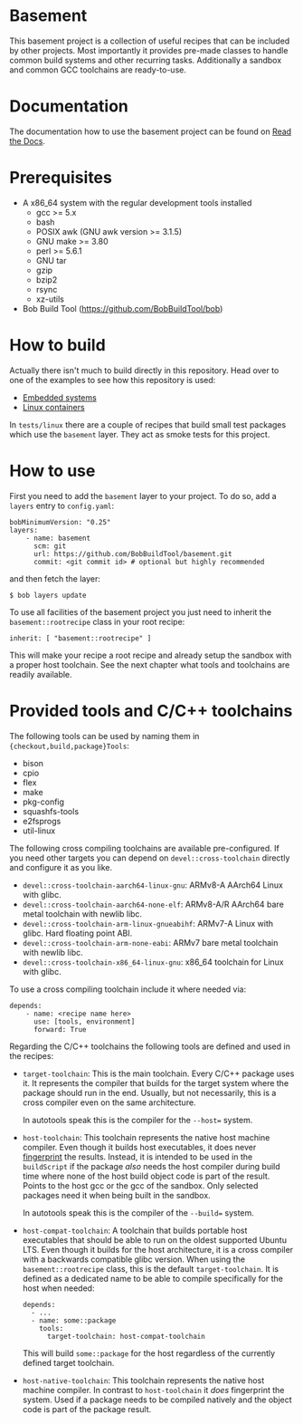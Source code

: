 # Basement

This basement project is a collection of useful recipes that can be included by
other projects. Most importantly it provides pre-made classes to handle common
build systems and other recurring tasks. Additionally a sandbox and common GCC
toolchains are ready-to-use.

# Documentation

The documentation how to use the basement project can be found on [Read the
Docs](https://bob-build-tool.readthedocs.io/projects/basement/en/latest/index.html).

# Prerequisites

* A x86\_64 system with the regular development tools installed
  * gcc >= 5.x
  * bash
  * POSIX awk (GNU awk version >= 3.1.5)
  * GNU make >= 3.80
  * perl >= 5.6.1
  * GNU tar
  * gzip
  * bzip2
  * rsync
  * xz-utils
* Bob Build Tool (https://github.com/BobBuildTool/bob)

# How to build

Actually there isn't much to build directly in this repository. Head over
to one of the examples to see how this repository is used:

 * [Embedded systems](https://github.com/BobBuildTool/bob-example-embedded)
 * [Linux containers](https://github.com/BobBuildTool/bob-example-containers)

In `tests/linux` there are a couple of recipes that build small test packages
which use the `basement` layer. They act as smoke tests for this project.

# How to use

First you need to add the `basement` layer to your project. To do so, add a
`layers` entry to `config.yaml`:

    bobMinimumVersion: "0.25"
    layers:
        - name: basement
          scm: git
          url: https://github.com/BobBuildTool/basement.git
          commit: <git commit id> # optional but highly recommended

and then fetch the layer:

    $ bob layers update

To use all facilities of the basement project you just need to inherit the `basement::rootrecipe`
class in your root recipe:

    inherit: [ "basement::rootrecipe" ]

This will make your recipe a root recipe and already setup the sandbox with a
proper host toolchain. See the next chapter what tools and toolchains are readily
available.

# Provided tools and C/C++ toolchains

The following tools can be used by naming them in `{checkout,build,package}Tools`:

* bison
* cpio
* flex
* make
* pkg-config
* squashfs-tools
* e2fsprogs
* util-linux

The following cross compiling toolchains are available pre-configured. If you need
other targets you can depend on `devel::cross-toolchain` directly and configure it
as you like.

* `devel::cross-toolchain-aarch64-linux-gnu`: ARMv8-A AArch64 Linux with glibc.
* `devel::cross-toolchain-aarch64-none-elf`: ARMv8-A/R AArch64 bare metal
  toolchain with newlib libc.
* `devel::cross-toolchain-arm-linux-gnueabihf`: ARMv7-A Linux with glibc. Hard
  floating point ABI.
* `devel::cross-toolchain-arm-none-eabi`: ARMv7 bare metal toolchain with
  newlib libc.
* `devel::cross-toolchain-x86_64-linux-gnu`: x86_64 toolchain for Linux with glibc.

To use a cross compiling toolchain include it where needed via:

    depends:
        - name: <recipe name here>
          use: [tools, environment]
          forward: True

Regarding the C/C++ toolchains the following tools are defined and used in the
recipes:

* `target-toolchain`: This is the main toolchain. Every C/C++ package uses it.
  It represents the compiler that builds for the target system where the
  package should run in the end. Usually, but not necessarily, this is a cross
  compiler even on the same architecture.

  In autotools speak this is the compiler for the `--host=` system.
* `host-toolchain`: This toolchain represents the native host machine compiler.
  Even though it builds host executables, it does never
  [fingerprint](https://bob-build-tool.readthedocs.io/en/latest/manual/configuration.html#host-dependency-fingerprinting)
  the results. Instead, it is intended to be used in the `buildScript` if the
  package *also* needs the host compiler during build time where none of the
  host build object code is part of the result. Points to the host gcc or the
  gcc of the sandbox. Only selected packages need it when being built in the
  sandbox.

  In autotools speak this is the compiler of the `--build=` system.
* `host-compat-toolchain`: A toolchain that builds portable host executables
  that should be able to run on the oldest supported Ubuntu LTS. Even though it
  builds for the host architecture, it is a cross compiler with a backwards
  compatible glibc version. When using the `basement::rootrecipe` class, this
  is the default `target-toolchain`. It is defined as a dedicated name to be
  able to compile specifically for the host when needed:

      depends:
        - ...
        - name: some::package
          tools:
            target-toolchain: host-compat-toolchain

  This will build `some::package` for the host regardless of the currently
  defined target toolchain.
* `host-native-toolchain`: This toolchain represents the native host machine
  compiler. In contrast to `host-toolchain` it *does* fingerprint the system.
  Used if a package needs to be compiled natively and the object code is part
  of the package result.

